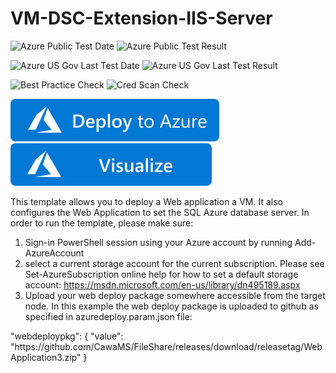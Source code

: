 # VM-DSC-Extension-IIS-Server

![Azure Public Test Date](https://azurequickstartsservice.blob.core.windows.net/badges/201-web-app-vm-dsc/PublicLastTestDate.svg)
![Azure Public Test Result](https://azurequickstartsservice.blob.core.windows.net/badges/201-web-app-vm-dsc/PublicDeployment.svg)

![Azure US Gov Last Test Date](https://azurequickstartsservice.blob.core.windows.net/badges/201-web-app-vm-dsc/FairfaxLastTestDate.svg)
![Azure US Gov Last Test Result](https://azurequickstartsservice.blob.core.windows.net/badges/201-web-app-vm-dsc/FairfaxDeployment.svg)

![Best Practice Check](https://azurequickstartsservice.blob.core.windows.net/badges/201-web-app-vm-dsc/BestPracticeResult.svg)
![Cred Scan Check](https://azurequickstartsservice.blob.core.windows.net/badges/201-web-app-vm-dsc/CredScanResult.svg)

[![Deploy To Azure](https://raw.githubusercontent.com/Azure/azure-quickstart-templates/master/1-CONTRIBUTION-GUIDE/images/deploytoazure.svg?sanitize=true)]("https://portal.azure.com/#create/Microsoft.Template/uri/https%3A%2F%2Fraw.githubusercontent.com%2FAzure%2Fazure-quickstart-templates%2Fmaster%2F201-web-app-vm-dsc%2Fazuredeploy.json")  [![Visualize](https://raw.githubusercontent.com/Azure/azure-quickstart-templates/master/1-CONTRIBUTION-GUIDE/images/visualizebutton.svg?sanitize=true)]("http://armviz.io/#/?load=https%3A%2F%2Fraw.githubusercontent.com%2FAzure%2Fazure-quickstart-templates%2Fmaster%2F201-web-app-vm-dsc%2Fazuredeploy.json")

<p>
This template allows you to deploy a Web application a VM. It also configures the Web Application to set the SQL Azure database server.
In order to run the template, please make sure:
</p>

1. Sign-in PowerShell session using your Azure account by running Add-AzureAccount
2. select a current storage account for the current subscription. Please see Set-AzureSubscription online help for how to set a default storage account: https://msdn.microsoft.com/en-us/library/dn495189.aspx
3. Upload your web deploy package somewhere accessible from the target node. In this example the web deploy package is uploaded to github as specified in azuredeploy.param.json file:

<p>
   "webdeploypkg": {
            "value": "https://github.com/CawaMS/FileShare/releases/download/releasetag/WebApplication3.zip"
        }
</P>


